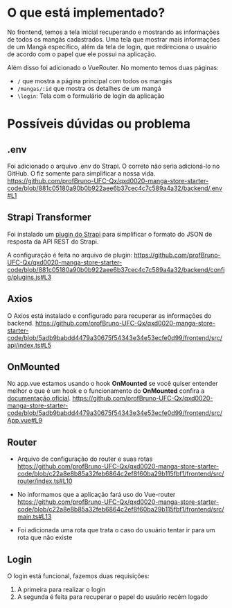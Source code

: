# O que está implementado?

No frontend, temos a tela inicial recuperando e mostrando as informações de todos os mangás cadastrados.
Uma tela que mostrar mais informações de um Mangá específico, além da tela de login, que redireciona o usuário de acordo com o papel que ele possui na aplicação.

Além disso foi adicionado o VueRouter. No momento temos duas páginas:

- `/` que mostra a página principal com todos os mangás
- `/mangas/:id` que mostra os detalhes de um mangá 
- `\login`: Tela com o formulário de login da aplicação



# Possíveis dúvidas ou problema

## .env
Foi adicionado o arquivo .env do Strapi. O correto não seria adicioná-lo no GitHub. O fiz somente para simplificar a nossa vida.
https://github.com/profBruno-UFC-Qx/qxd0020-manga-store-starter-code/blob/881c05180a90b0b922aee6b37cec4c7c589a4a32/backend/.env#L1

## Strapi Transformer
Foi instalado um [plugin do Strapi](https://market.strapi.io/plugins/strapi-plugin-transformer) para simplificar o formato do JSON de resposta da API REST do Strapi.

A configuração é feita no arquivo de plugin:
https://github.com/profBruno-UFC-Qx/qxd0020-manga-store-starter-code/blob/881c05180a90b0b922aee6b37cec4c7c589a4a32/backend/config/plugins.js#L3

## Axios
O Axios está instalado e configurado para recuperar as informações do backend.
https://github.com/profBruno-UFC-Qx/qxd0020-manga-store-starter-code/blob/5adb9babdd4479a30675f54343e34e53ecfe0d99/frontend/src/api/index.ts#L5

## OnMounted

No app.vue estamos usando o hook **OnMounted** se você quiser entender melhor o que é um hook e o funcionamento do **OnMounted** confira a [documentação oficial](https://vuejs.org/guide/essentials/lifecycle.html).
https://github.com/profBruno-UFC-Qx/qxd0020-manga-store-starter-code/blob/5adb9babdd4479a30675f54343e34e53ecfe0d99/frontend/src/App.vue#L9

## Router

- Arquivo de configuração do router e suas rotas
https://github.com/profBruno-UFC-Qx/qxd0020-manga-store-starter-code/blob/c22a8e8b85a32feb6864c2ef8f60ba29b115fbf1/frontend/src/router/index.ts#L10
  
- No informamos que a aplicação fará uso do Vue-router
https://github.com/profBruno-UFC-Qx/qxd0020-manga-store-starter-code/blob/c22a8e8b85a32feb6864c2ef8f60ba29b115fbf1/frontend/src/main.ts#L13

- Foi adicionada uma rota que trata o caso do usuário tentar ir para um rota que não existe


## Login

O login está funcional, fazemos duas requisições:

1. A primeira para realizar o login
2. A segunda é feita para recuperar o papel do usuário recém logado

